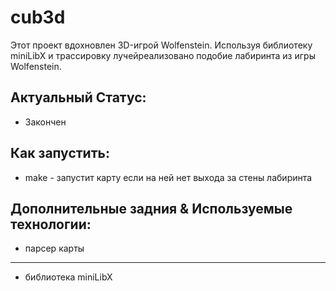 # cub3d
Этот проект вдохновлен 3D-игрой Wolfenstein. Используя библиотеку miniLibX и трассировку лучейреализовано подобие лабиринта из игры Wolfenstein.

## Актуальный Статус:
* Закончен

## Как запустить:
* make - запустит карту если на ней нет выхода за стены лабиринта

## Дополнительные задния & Используемые технологии:
* парсер карты
---------
* библиотека miniLibX
